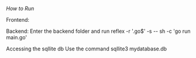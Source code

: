 *How to Run*

Frontend:

Backend:
Enter the backend folder and run 
reflex -r '\.go$' -s -- sh -c 'go run main.go'

Accessing the sqllite db 
Use the command 
sqllite3 mydatabase.db 
